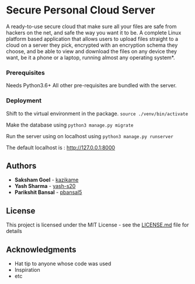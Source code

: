 # Secure Personal Cloud Server
 A ready-to-use secure cloud that make sure all your files are safe from hackers on the net, and safe the way you want it to be.
A complete Linux platform based application that allows users to upload files straight to a cloud on a server they pick, encrypted with an encryption schema they choose, and be able to view and download the files on any device they want, be it a phone or a laptop, running almost any operating system*.

 ### Prerequisites
 Needs Python3.6+
 All other pre-requisites are bundled with the server.
 
 ### Deployment
 Shift to the virtual environment in the package.
 `source ./venv/bin/activate`
 
 Make the database using
 `python3 manage.py migrate`
 
 Run the server using on localhost using
 `python3 manage.py runserver`
 
 The default localhost is : http://127.0.0.1:8000
 
## Authors

* **Saksham Goel** - [kazikame](https://github.com/kazikame)
* **Yash Sharma** - [yash-s20](https://github.com/yash-s20)
* **Parikshit Bansal** - [pbansal5](https://github.com/pbansal5)

## License

This project is licensed under the MIT License - see the [LICENSE.md](LICENSE.md) file for details

## Acknowledgments

* Hat tip to anyone whose code was used
* Inspiration
* etc
